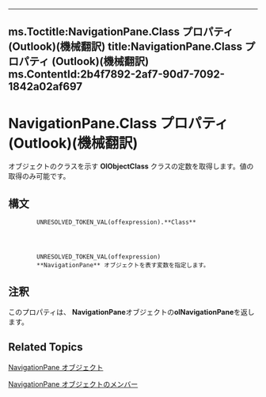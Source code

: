 

---
ms.Toctitle:NavigationPane.Class プロパティ (Outlook)(機械翻訳)
title:NavigationPane.Class プロパティ (Outlook)(機械翻訳)
ms.ContentId:2b4f7892-2af7-90d7-7092-1842a02af697
---
# NavigationPane.Class プロパティ (Outlook)(機械翻訳)




オブジェクトのクラスを示す **OlObjectClass** クラスの定数を取得します。値の取得のみ可能です。

## 構文

            UNRESOLVED_TOKEN_VAL(offexpression).**Class**




            UNRESOLVED_TOKEN_VAL(offexpression)
            **NavigationPane** オブジェクトを表す変数を指定します。



## 注釈
このプロパティは、 **NavigationPane**オブジェクトの**olNavigationPane**を返します。



## Related Topics

[NavigationPane オブジェクト](b6538c72-6115-99fc-c926-e0532a747823.md)

[NavigationPane オブジェクトのメンバー](51660711-1940-cc66-d536-83b86ea25897.md)




